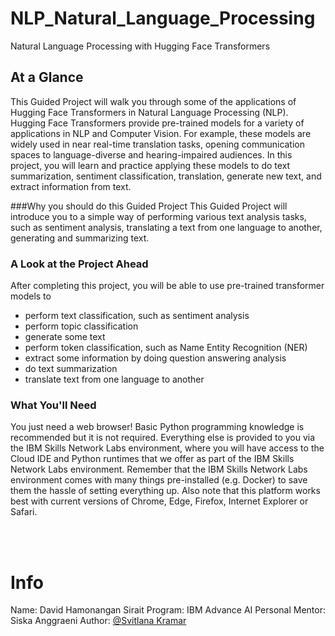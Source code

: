 # NLP_Natural_Language_Processing
Natural Language Processing with Hugging Face Transformers

## At a Glance
This Guided Project will walk you through some of the applications of Hugging Face Transformers in Natural Language Processing (NLP). Hugging Face Transformers provide pre-trained models for a variety of applications in NLP and Computer Vision. For example, these models are widely used in near real-time translation tasks, opening communication spaces to language-diverse and hearing-impaired audiences. In this project, you will learn and practice applying these models to do text summarization, sentiment classification, translation, generate new text, and extract information from text.

###Why you should do this Guided Project
This Guided Project will introduce you to a simple way of performing various text analysis tasks, such as sentiment analysis, translating a text from one language to another, generating and summarizing text.


### A Look at the Project Ahead
After completing this project, you will be able to use pre-trained transformer models to

  - perform text classification, such as sentiment analysis
  - perform topic classification  
  - generate some text 
  - perform token classification, such as Name Entity Recognition (NER)
  - extract some information by doing question answering analysis
  - do text summarization
  - translate text from one language to another

### What You'll Need
You just need a web browser!  Basic Python programming knowledge is recommended but it is not required. 
Everything else is provided to you via the IBM Skills Network Labs environment, where you will have access to the Cloud IDE and Python runtimes that we offer as part of the IBM Skills Network Labs environment. Remember that the IBM Skills Network Labs environment comes with many things pre-installed (e.g. Docker) to save them the hassle of setting everything up. Also note that this platform works best with current versions of Chrome, Edge, Firefox, Internet Explorer or Safari.


<br>
<br>

# Info
Name: David Hamonangan Sirait
Program: IBM Advance AI
Personal Mentor: Siska Anggraeni
Author: [@Svitlana Kramar](https://www.linkedin.com/in/svitlana-kramar/)
<br>


